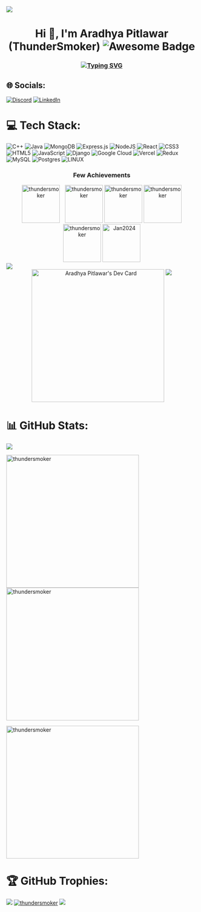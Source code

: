 
<img src = "https://user-images.githubusercontent.com/73097560/115834477-dbab4500-a447-11eb-908a-139a6edaec5c.gif">
<h1 align="center">Hi 👋, I'm Aradhya Pitlawar (ThunderSmoker)  <img src="https://cdn.rawgit.com/sindresorhus/awesome/d7305f38d29fed78fa85652e3a63e154dd8e8829/media/badge.svg" alt="Awesome Badge"/></h1>
<h3 align="center"><a href="https://git.io/typing-svg"><img src="https://readme-typing-svg.demolab.com?font=Fira+Code&duration=2500&pause=1000&center=true&width=435&lines=Competitive+Programming+%F0%9F%A7%91%E2%80%8D%F0%9F%92%BB;Cloud+Computing+%F0%9F%8C%90;DevOps+%F0%9F%97%84%EF%B8%8F;Software_Development+%F0%9F%97%84%EF%B8%8F" alt="Typing SVG" /></a></h3>




## 🌐 Socials:
[![Discord](https://img.shields.io/badge/Discord-%237289DA.svg?logo=discord&logoColor=white)](https://discord.gg/693842931311968318) [![LinkedIn](https://img.shields.io/badge/LinkedIn-%230077B5.svg?logo=linkedin&logoColor=white)](https://linkedin.com/in/https://www.linkedin.com/in/aradhya-pitlawar-a09aa622a) 

# 💻 Tech Stack:
![C++](https://img.shields.io/badge/c++-%2300599C.svg?style=for-the-badge&logo=c%2B%2B&logoColor=white) ![Java](https://img.shields.io/badge/java-%23ED8B00.svg?style=for-the-badge&logo=java&logoColor=white) ![MongoDB](https://img.shields.io/badge/MongoDB-%234ea94b.svg?style=for-the-badge&logo=mongodb&logoColor=white) ![Express.js](https://img.shields.io/badge/express.js-%23404d59.svg?style=for-the-badge&logo=express&logoColor=%2361DAFB) ![NodeJS](https://img.shields.io/badge/node.js-6DA55F?style=for-the-badge&logo=node.js&logoColor=white) ![React](https://img.shields.io/badge/react-%2320232a.svg?style=for-the-badge&logo=react&logoColor=%2361DAFB) ![CSS3](https://img.shields.io/badge/css3-%231572B6.svg?style=for-the-badge&logo=css3&logoColor=white) ![HTML5](https://img.shields.io/badge/html5-%23E34F26.svg?style=for-the-badge&logo=html5&logoColor=white) ![JavaScript](https://img.shields.io/badge/javascript-%23323330.svg?style=for-the-badge&logo=javascript&logoColor=%23F7DF1E) ![Django](https://img.shields.io/badge/django-%23092E20.svg?style=for-the-badge&logo=django&logoColor=white) ![Google Cloud](https://img.shields.io/badge/Google%20Cloud-%234285F4.svg?style=for-the-badge&logo=google-cloud&logoColor=white) ![Vercel](https://img.shields.io/badge/vercel-%23000000.svg?style=for-the-badge&logo=vercel&logoColor=white) ![Redux](https://img.shields.io/badge/redux-%23593d88.svg?style=for-the-badge&logo=redux&logoColor=white) ![MySQL](https://img.shields.io/badge/mysql-%2300f.svg?style=for-the-badge&logo=mysql&logoColor=white) ![Postgres](https://img.shields.io/badge/postgres-%23316192.svg?style=for-the-badge&logo=postgresql&logoColor=white) ![LINUX](https://img.shields.io/badge/Linux-FCC624?style=for-the-badge&logo=linux&logoColor=black)
<!-- Badges  -->
<h3 align="center">Few Achievements</h3>

<!-- 100 Days Batch 2022 -->
<div align="center" style="text-align: center;">
  <a href="https://leetcode.com/thundersmoker/" target="_blank" style="display: inline-block; margin-right: 10px;">
    <img src="https://leetcode.com/static/images/badges/2022/gif/2022-annual-100.gif" alt="thundersmoker" height="100" width="100" />
  </a>
  <a href="https://leetcode.com/thundersmoker/" target="_blank" style="display: inline-block;">
    <img src="https://leetcode.com/static/images/badges/2022/gif/2022-12.gif" alt="thundersmoker" height="100" width="100"  />
  </a>
  <a>
    <img src="https://assets.leetcode.com/static_assets/marketing/2023-50.gif" alt="thundersmoker" height="100" width="100"/>
  </a>
  <a>
    <img src="https://assets.leetcode.com/static_assets/others/Knight.gif" alt="thundersmoker" height="100" width="100"/>

  </a>
  <a>
    <img src="https://assets.leetcode.com/static_assets/marketing/2023-100.gif" alt="thundersmoker" height="100" width="100"/>
  </a>
  <a>
    <img src="https://leetcode.com/static/images/badges/2024/gif/2024-01.gif" alt="Jan2024" height="100" widht="100"/>
  </a>
  
</div>
<img src = "https://user-images.githubusercontent.com/73097560/115834477-dbab4500-a447-11eb-908a-139a6edaec5c.gif"/>
<div align="center">
<a href="https://app.daily.dev/thundersmoker"><img src="https://api.daily.dev/devcards/v2/Om9bALys7NZ7STcufD0Uo.png?r=3wv" width="350" alt="Aradhya Pitlawar's Dev Card"/></a>
<img  align=top flex-grow=1 src="https://leetcard.jacoblin.cool/thundersmoker?ext=activity&theme=dark&font=nunito" />
</p>
</div>

# 📊 GitHub Stats:

<img src = "https://user-images.githubusercontent.com/73097560/115834477-dbab4500-a447-11eb-908a-139a6edaec5c.gif">

<p> 
<img align="left" src="https://github-readme-stats.vercel.app/api/top-langs?username=thundersmoker&show_icons=true&theme=algolia&locale=en&layout=compact" alt="thundersmoker"  width=350px/>
  <img align="center" src="https://github-readme-streak-stats.herokuapp.com/?user=thundersmoker&theme=algolia" alt="thundersmoker" width=350px />
</p>



<img align="top" src="https://github-readme-stats.vercel.app/api?username=thundersmoker&show_icons=true&theme=algolia&locale=en" alt="thundersmoker" flex-grow=1 width= 350px />


# 🏆 GitHub Trophies:
<img src = "https://user-images.githubusercontent.com/73097560/115834477-dbab4500-a447-11eb-908a-139a6edaec5c.gif">
<a href="https://github.com/ryo-ma/github-profile-trophy"><img src="https://github-profile-trophy.vercel.app/?username=ThunderSmoker&theme=flat&no-frame=false&no-bg=true&margin-w=4" alt="thundersmoker" /></a> 

<img src = "https://user-images.githubusercontent.com/73097560/115834477-dbab4500-a447-11eb-908a-139a6edaec5c.gif">


<!-- Proudly created with GPRM ( https://gprm.itsvg.in ) -->
